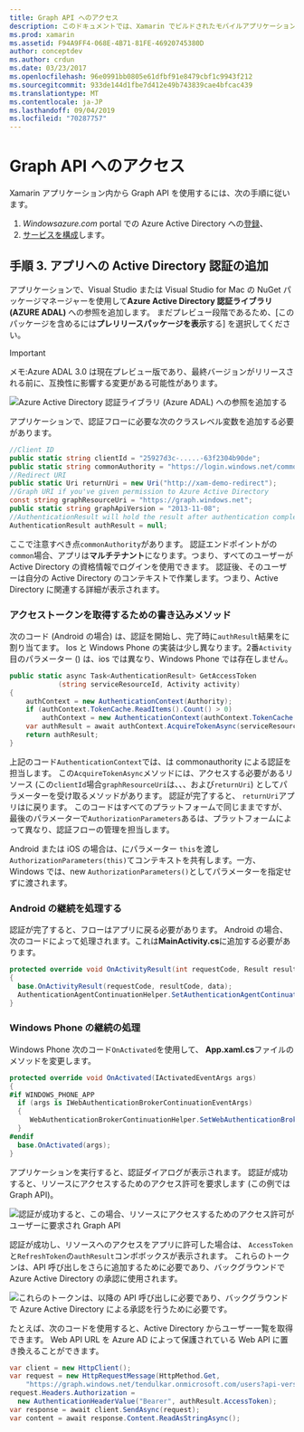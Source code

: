 ```yaml
---
title: Graph API へのアクセス
description: このドキュメントでは、Xamarin でビルドされたモバイルアプリケーションに Azure Active Directory 認証を追加する方法について説明します。
ms.prod: xamarin
ms.assetid: F94A9FF4-068E-4B71-81FE-46920745380D
author: conceptdev
ms.author: crdun
ms.date: 03/23/2017
ms.openlocfilehash: 96e0991bb0805e61dfbf91e8479cbf1c9943f212
ms.sourcegitcommit: 933de144d1fbe7d412e49b743839cae4bfcac439
ms.translationtype: MT
ms.contentlocale: ja-JP
ms.lasthandoff: 09/04/2019
ms.locfileid: "70287757"
---
```

# <a name="accessing-the-graph-api"></a>Graph API へのアクセス

Xamarin アプリケーション内から Graph API を使用するには、次の手順に従います。

1. *Windowsazure.com* portal での Azure Active Directory への[登録](~/cross-platform/data-cloud/active-directory/get-started/register.md)、
2. [サービスを構成](~/cross-platform/data-cloud/active-directory/get-started/configure.md)します。

## <a name="step-3-adding-active-directory-authentication-to-an-app"></a>手順 3. アプリへの Active Directory 認証の追加

アプリケーションで、Visual Studio または Visual Studio for Mac の NuGet パッケージマネージャーを使用して**Azure Active Directory 認証ライブラリ (AZURE ADAL)** への参照を追加します。
まだプレビュー段階であるため、[このパッケージを含めるには**プレリリースパッケージを表示**する] を選択してください。

> [!IMPORTANT]
> メモ:Azure ADAL 3.0 は現在プレビュー版であり、最終バージョンがリリースされる前に、互換性に影響する変更がある可能性があります。 


![](graph-images/06.-adal-nuget-package.jpg "Azure Active Directory 認証ライブラリ (Azure ADAL) への参照を追加する")

アプリケーションで、認証フローに必要な次のクラスレベル変数を追加する必要があります。

```csharp
//Client ID
public static string clientId = "25927d3c-.....-63f2304b90de";
public static string commonAuthority = "https://login.windows.net/common"
//Redirect URI
public static Uri returnUri = new Uri("http://xam-demo-redirect");
//Graph URI if you've given permission to Azure Active Directory
const string graphResourceUri = "https://graph.windows.net";
public static string graphApiVersion = "2013-11-08";
//AuthenticationResult will hold the result after authentication completes
AuthenticationResult authResult = null;
```

ここで注意すべき点`commonAuthority`があります。 認証エンドポイントがの`common`場合、アプリは**マルチテナント**になります。つまり、すべてのユーザーが Active Directory の資格情報でログインを使用できます。 認証後、そのユーザーは自分の Active Directory のコンテキストで作業します。つまり、Active Directory に関連する詳細が表示されます。

### <a name="write-method-to-acquire-access-token"></a>アクセストークンを取得するための書き込みメソッド

次のコード (Android の場合) は、認証を開始し、完了時に`authResult`結果をに割り当てます。 Ios と Windows Phone の実装は少し異なります。2番`Activity`目のパラメーター () は、ios では異なり、Windows Phone では存在しません。

```csharp
public static async Task<AuthenticationResult> GetAccessToken
            (string serviceResourceId, Activity activity)
{
    authContext = new AuthenticationContext(Authority);
    if (authContext.TokenCache.ReadItems().Count() > 0)
        authContext = new AuthenticationContext(authContext.TokenCache.ReadItems().First().Authority);
    var authResult = await authContext.AcquireTokenAsync(serviceResourceId, clientId, returnUri, new AuthorizationParameters(activity));
    return authResult;
}  
```

上記のコード`AuthenticationContext`では、は commonauthority による認証を担当します。 この`AcquireTokenAsync`メソッドには、アクセスする必要があるリソース (この`clientId`場合`graphResourceUri`は、、、および`returnUri`) としてパラメーターを受け取るメソッドがあります。 認証が完了すると、 `returnUri`アプリはに戻ります。 このコードはすべてのプラットフォームで同じままですが、最後のパラメーターで`AuthorizationParameters`あるは、プラットフォームによって異なり、認証フローの管理を担当します。

Android または iOS の場合は、にパラメーター `this`を渡し`AuthorizationParameters(this)`てコンテキストを共有します。一方、Windows では、new `AuthorizationParameters()`としてパラメーターを指定せずに渡されます。

### <a name="handle-continuation-for-android"></a>Android の継続を処理する

認証が完了すると、フローはアプリに戻る必要があります。 Android の場合、次のコードによって処理されます。これは**MainActivity.cs**に追加する必要があります。


```csharp
protected override void OnActivityResult(int requestCode, Result resultCode, Intent data)
{
  base.OnActivityResult(requestCode, resultCode, data);
  AuthenticationAgentContinuationHelper.SetAuthenticationAgentContinuationEventArgs(requestCode, resultCode, data);
}
```

### <a name="handle-continuation-for-windows-phone"></a>Windows Phone の継続の処理

Windows Phone 次のコード`OnActivated`を使用して、 **App.xaml.cs**ファイルのメソッドを変更します。

```csharp
protected override void OnActivated(IActivatedEventArgs args)
{
#if WINDOWS_PHONE_APP
  if (args is IWebAuthenticationBrokerContinuationEventArgs)
  {
     WebAuthenticationBrokerContinuationHelper.SetWebAuthenticationBrokerContinuationEventArgs(args as IWebAuthenticationBrokerContinuationEventArgs);
  }
#endif
  base.OnActivated(args);
}
```

アプリケーションを実行すると、認証ダイアログが表示されます。
認証が成功すると、リソースにアクセスするためのアクセス許可を要求します (この例では Graph API)。

![](graph-images/08.-authentication-flow.jpg "認証が成功すると、この場合、リソースにアクセスするためのアクセス許可がユーザーに要求され Graph API")

認証が成功し、リソースへのアクセスをアプリに許可した場合は、 `AccessToken`と`RefreshToken`の`authResult`コンボボックスが表示されます。 これらのトークンは、API 呼び出しをさらに追加するために必要であり、バックグラウンドで Azure Active Directory の承認に使用されます。

![](graph-images/07.-access-token-for-authentication.jpg "これらのトークンは、以降の API 呼び出しに必要であり、バックグラウンドで Azure Active Directory による承認を行うために必要です。")

たとえば、次のコードを使用すると、Active Directory からユーザー一覧を取得できます。 Web API URL を Azure AD によって保護されている Web API に置き換えることができます。

```csharp
var client = new HttpClient();
var request = new HttpRequestMessage(HttpMethod.Get,
    "https://graph.windows.net/tendulkar.onmicrosoft.com/users?api-version=2013-04-05");
request.Headers.Authorization =
  new AuthenticationHeaderValue("Bearer", authResult.AccessToken);
var response = await client.SendAsync(request);
var content = await response.Content.ReadAsStringAsync();
```

